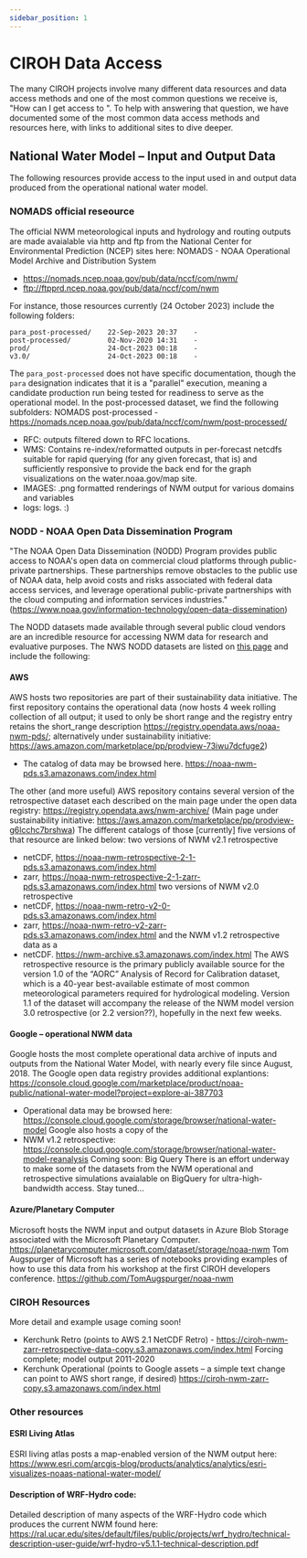 ```yaml
---
sidebar_position: 1
---
```


# CIROH Data Access
The many CIROH projects involve many different data resources and data access methods and one of the most common questions we receive is, "How can I get access to <fill-in-the-blank-data-resource>". To help with answering that question, we have documented some of the most common data access methods and resources here, with links to additional sites to dive deeper.

## National Water Model – Input and Output Data
The following resources provide access to the input used in and output data produced from the operational national water model. 
### NOMADS official reseource
The official NWM meteorological inputs and hydrology and routing outputs are made avaialable via http and ftp from the National Center for Environmental Prediction (NCEP) sites here:
NOMADS - NOAA Operational Model Archive and Distribution System
- https://nomads.ncep.noaa.gov/pub/data/nccf/com/nwm/ 
- ftp://ftpprd.ncep.noaa.gov/pub/data/nccf/com/nwm

For instance, those resources currently (24 October 2023) include the following folders: 
```
para_post-processed/    22-Sep-2023 20:37    -   
post-processed/         02-Nov-2020 14:31    -   
prod/                   24-Oct-2023 00:18    -   
v3.0/                   24-Oct-2023 00:18    -  
```
The `para_post-processed` does not have specific documentation, though the `para` designation indicates that it is a "parallel" execution, meaning a candidate production run being tested for readiness to serve as the operational model. In the post-processed dataset, we find the following subfolders:
NOMADS post-processed - https://nomads.ncep.noaa.gov/pub/data/nccf/com/nwm/post-processed/ 
- RFC: outputs filtered down to RFC locations.
- WMS: Contains re-index/reformatted outputs in per-forecast netcdfs suitable for rapid querying (for any given forecast, that is) and sufficiently responsive to provide the back end for the graph visualizations on the water.noaa.gov/map site.
- IMAGES: .png formatted renderings of NWM output for various domains and variables
- logs: logs. :)
  
### NODD - NOAA Open Data Dissemination Program
"The NOAA Open Data Dissemination (NODD) Program provides public access to NOAA's open data on commercial cloud platforms through public-private partnerships. These partnerships remove obstacles to the public use of NOAA data, help avoid costs and risks associated with federal data access services, and leverage operational public-private partnerships with the cloud computing and information services industries."
(https://www.noaa.gov/information-technology/open-data-dissemination)

The NODD datasets made available through several public cloud vendors are an incredible resource for accessing NWM data for research and evaluative purposes. The NWS NODD datasets are listed on [this page](https://www.noaa.gov/nodd/datasets) and include the following:

#### AWS
AWS hosts two repositories are part of their sustainability data initiative. The first repository contains the operational data (now hosts 4 week rolling collection of all output; it used to only be short range and the registry entry retains the short_range description https://registry.opendata.aws/noaa-nwm-pds/; alternatively under sustainability initiative: https://aws.amazon.com/marketplace/pp/prodview-73iwu7dcfuge2)
- The catalog of data may be browsed here. https://noaa-nwm-pds.s3.amazonaws.com/index.html


The other (and more useful) AWS repository contains several version of the retrospective dataset each described on the main page under the open data registry: https://registry.opendata.aws/nwm-archive/
(Main page under sustainability initiative: https://aws.amazon.com/marketplace/pp/prodview-g6lcchc7brshwa)
The different catalogs of those [currently] five versions of that resource are linked below: 
two versions of NWM v2.1 retrospective
- netCDF, https://noaa-nwm-retrospective-2-1-pds.s3.amazonaws.com/index.html
- zarr, https://noaa-nwm-retrospective-2-1-zarr-pds.s3.amazonaws.com/index.html
two versions of NWM v2.0 retrospective
- netCDF, https://noaa-nwm-retro-v2-0-pds.s3.amazonaws.com/index.html
- zarr, https://noaa-nwm-retro-v2-zarr-pds.s3.amazonaws.com/index.html
and the NWM v1.2 retrospective data as a
- netCDF. https://nwm-archive.s3.amazonaws.com/index.html
The AWS retrospective resource is the primary publicly available source for the version 1.0 of the “AORC” Analysis of Record for Calibration dataset, which is a 40-year best-available estimate of most common meteorological parameters required for hydrological modeling. Version 1.1 of the dataset will accompany the release of the NWM model version 3.0 retrospective (or 2.2 version??), hopefully in the next few weeks. 
#### Google – operational NWM data
Google hosts the most complete operational data archive of inputs and outputs from the National Water Model, with nearly every file since August, 2018. The Google open data registry provides additional explantions: https://console.cloud.google.com/marketplace/product/noaa-public/national-water-model?project=explore-ai-387703
- Operational data may be browsed here: https://console.cloud.google.com/storage/browser/national-water-model
Google also hosts a copy of the
- NWM v1.2 retrospective: https://console.cloud.google.com/storage/browser/national-water-model-reanalysis
Coming soon: Big Query
There is an effort underway to make some of the datasets from the NWM operational and retrospective simulations avaialable on BigQuery for ultra-high-bandwidth access. Stay tuned...

#### Azure/Planetary Computer
Microsoft hosts the NWM input and output datasets in Azure Blob Storage associated with the Microsoft Planetary Computer. 
https://planetarycomputer.microsoft.com/dataset/storage/noaa-nwm
Tom Augspurger of Microsoft has a series of notebooks providing examples of how to use this data from his workshop at the first CIROH developers conference.
https://github.com/TomAugspurger/noaa-nwm
### CIROH Resources
More detail and example usage coming soon!
- Kerchunk Retro (points to AWS 2.1 NetCDF Retro) - https://ciroh-nwm-zarr-retrospective-data-copy.s3.amazonaws.com/index.html Forcing complete; model output 2011-2020
- Kerchunk Operational (points to Google assets – a simple text change can point to AWS short range, if desired) https://ciroh-nwm-zarr-copy.s3.amazonaws.com/index.html 
### Other resources
#### ESRI Living Atlas

ESRI living atlas posts a map-enabled version of the NWM output here: https://www.esri.com/arcgis-blog/products/analytics/analytics/esri-visualizes-noaas-national-water-model/ 

#### Description of WRF-Hydro code: 
Detailed description of many aspects of the WRF-Hydro code which produces the current NWM found here:
https://ral.ucar.edu/sites/default/files/public/projects/wrf_hydro/technical-description-user-guide/wrf-hydro-v5.1.1-technical-description.pdf 
